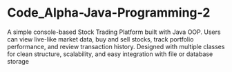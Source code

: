 # Code_Alpha-Java-Programming-2
A simple console-based Stock Trading Platform built with Java OOP. Users can view live-like market data, buy and sell stocks, track portfolio performance, and review transaction history. Designed with multiple classes for clean structure, scalability, and easy integration with file or database storage
